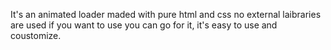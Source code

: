 It's an animated loader maded with pure html and css no external laibraries are used if you want to use you can go for it, it's easy to use and coustomize.
